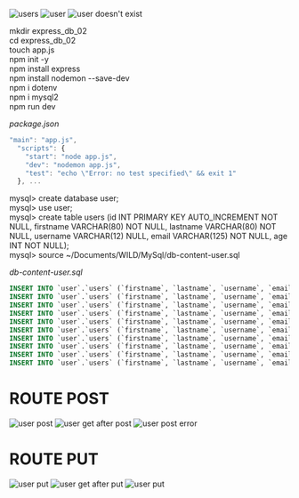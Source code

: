![users](./sample_img/api_users.png)
![user](./sample_img/api_users_2.png)
![user doesn't exist](./sample_img/api_users_notfound.png)

mkdir express_db_02 <br />
cd express_db_02 <br />
touch app.js <br />
npm init -y <br />
npm install express <br />
npm install nodemon --save-dev <br />
npm i dotenv <br />
npm i mysql2 <br />
npm run dev  <br />

*package.json*
```js
"main": "app.js",
  "scripts": {
    "start": "node app.js",
    "dev": "nodemon app.js",
    "test": "echo \"Error: no test specified\" && exit 1"
  }, ...
```

mysql> create database user; <br />
mysql> use user; <br />
mysql> create table users (id INT PRIMARY KEY AUTO_INCREMENT NOT NULL, firstname VARCHAR(80) NOT NULL, lastname VARCHAR(80) NOT NULL, username VARCHAR(12) NULL, email VARCHAR(125) NOT NULL, age INT NOT NULL); <br />
mysql> source ~/Documents/WILD/MySql/db-content-user.sql <br />

*db-content-user.sql*
```sql
INSERT INTO `user`.`users` (`firstname`, `lastname`, `username`, `email`, `age`) VALUES ('Leanne', 'Graham', 'Bret', 'Sincere@april.biz', 45);
INSERT INTO `user`.`users` (`firstname`, `lastname`, `username`, `email`, `age`) VALUES ('Ervin', 'Howell', 'Antonette', 'Shanna@melissa.tv', 36);
INSERT INTO `user`.`users` (`firstname`, `lastname`, `username`, `email`, `age`) VALUES ('Clementine', 'Bauch', 'Samantha', 'Nathan@yesenia.net', 55);
INSERT INTO `user`.`users` (`firstname`, `lastname`, `username`, `email`, `age`) VALUES ('Patricia', 'Lebsack', 'Karianne', 'Julianne.OConner@kory.org', 42);
INSERT INTO `user`.`users` (`firstname`, `lastname`, `username`, `email`, `age`) VALUES ('Chelsey', 'Dietrich', 'Kamren', 'Lucio_Hettinger@annie.ca', 49);
INSERT INTO `user`.`users` (`firstname`, `lastname`, `username`, `email`, `age`) VALUES ('Dennis', 'Schulist', 'Leopoldo', 'Karley_Dach@jasper.info', 56);
INSERT INTO `user`.`users` (`firstname`, `lastname`, `username`, `email`, `age`) VALUES ('Kurtis', 'Weissnat', 'Elwyn', 'Telly.Hoeger@billy.biz', 32);
INSERT INTO `user`.`users` (`firstname`, `lastname`, `username`, `email`, `age`) VALUES ('Nicholas', 'Runolfsdottir V', 'Maxime', 'Sherwood@rosamond.me', 21);
INSERT INTO `user`.`users` (`firstname`, `lastname`, `username`, `email`, `age`) VALUES ('Glenna', 'Reichert', 'Delphine', 'Chaim_McDermott@dana.io', 78);
INSERT INTO `user`.`users` (`firstname`, `lastname`, `username`, `email`, `age`) VALUES ('Clementina', 'DuBuque', 'Moriah', 'Rey.Padberg@karina.biz', 62);
```

# ROUTE POST
![user post](./sample_img/user_post.png)
![user get after post](./sample_img/user_get_2.png)
![user post error](./sample_img/user_post_error.png)

# ROUTE PUT
![user put](./sample_img/user_put.png)
![user get after put](./sample_img/user_get_3.png)
![user put](./sample_img/user_put_error.png)